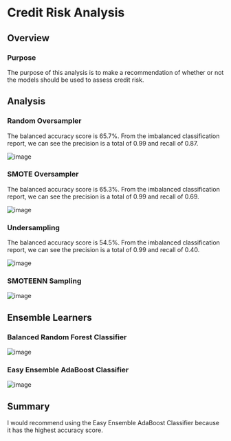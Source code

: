 # Credit Risk Analysis

## Overview
### Purpose
The purpose of this analysis is to make a recommendation of whether or not the models should be used to assess credit risk.

## Analysis

###  Random Oversampler
The balanced accuracy score is 65.7%.
From the imbalanced classification report, we can see the precision is a total of 0.99 and recall of 0.87.

![image](https://user-images.githubusercontent.com/108503112/212449359-c2c5959a-c581-4a37-91b0-a21145ae77a8.png)


### SMOTE Oversampler

The balanced accuracy score is 65.3%.
From the imbalanced classification report, we can see the precision is a total of 0.99 and recall of 0.69.

![image](https://user-images.githubusercontent.com/108503112/212449344-edd2933a-a684-4d7d-bfe0-2ba92f160f7b.png)


### Undersampling
The balanced accuracy score is 54.5%.
From the imbalanced classification report, we can see the precision is a total of 0.99 and recall of 0.40.

![image](https://user-images.githubusercontent.com/108503112/212449326-e14439fc-c6c0-4aad-a8e5-cf2a67db903e.png)


### SMOTEENN Sampling

![image](https://user-images.githubusercontent.com/108503112/212485520-c25e28e0-efe2-4c68-be4f-d5e88349fd1f.png)


## Ensemble Learners

### Balanced Random Forest Classifier
![image](https://user-images.githubusercontent.com/108503112/212450069-c74602f3-e05c-4271-aae0-d1fbfd17c603.png)

### Easy Ensemble AdaBoost Classifier
![image](https://user-images.githubusercontent.com/108503112/212450445-a3218dbb-ed83-458a-8a2c-10e9ac8bce2e.png)


## Summary
I would recommend using the Easy Ensemble AdaBoost Classifier because it has the highest accuracy score.
